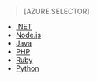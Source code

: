 ﻿> [AZURE.SELECTOR]
- [.NET](../articles/storage-dotnet-how-to-use-queues.md)
- [Node.js](../articles/storage-nodejs-how-to-use-queues.md)
- [Java](../articles/storage-java-how-to-use-queue-storage.md)
- [PHP](../articles/storage-php-how-to-use-queues.md)
- [Ruby](../articles/storage-ruby-how-to-use-queue-storage.md)
- [Python](../articles/storage-python-how-to-use-queue-storage.md)

<!--HONumber=49-->
